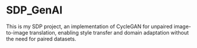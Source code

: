 # SDP_GenAI
This is my SDP project, an implementation of CycleGAN for unpaired image-to-image translation, enabling style transfer and domain adaptation without the need for paired datasets.
